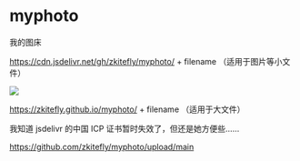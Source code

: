 # myphoto

我的图床

https://cdn.jsdelivr.net/gh/zkitefly/myphoto/ + filename （适用于图片等小文件）

[![](https://data.jsdelivr.com/v1/package/gh/zkitefly/myphoto/badge)](https://www.jsdelivr.com/package/gh/zkitefly/myphoto)

https://zkitefly.github.io/myphoto/ + filename （适用于大文件）

我知道 jsdelivr 的中国 ICP 证书暂时失效了，但还是她方便些……

https://github.com/zkitefly/myphoto/upload/main

